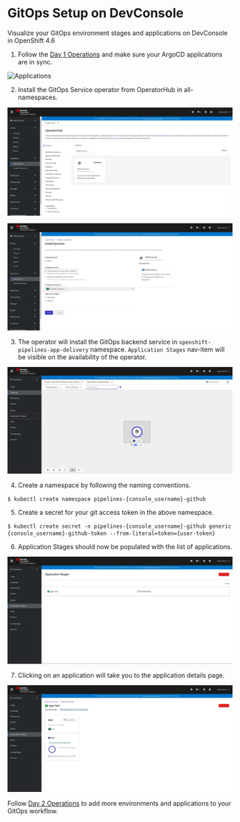 # GitOps Setup on DevConsole

Visualize your GitOps environment stages and applications on DevConsole in OpenShift 4.6


1. Follow the [Day 1 Operations](../journey/day1) and make sure your ArgoCD applications are in sync.

![Applications](../journey/day1/img/ArgoCD_UI.png)

2. Install the GitOps Service operator from OperatorHub in all-namespaces.

![Operator](./img/GitOps_Operator.jpg)

![Installation](./img/GitOps_Installation.jpg)

3. The operator will install the GitOps backend service in `openshift-pipelines-app-delivery` namespace. `Application Stages` nav-item will be visible on the availability of the operator.

![Service](./img/GitOps_Service.jpg)

4. Create a namespace by following the naming conventions.
```shell
$ kubectl create namespace pipelines-{console_username}-github
```
5. Create a secret for your git access token in the above namespace.
```shell
$ kubectl create secret -n pipelines-{console_username}-github generic {console_username}-github-token --from-literal=token={user-token}
```

6. Application Stages should now be populated with the list of applications.

![Application_List](./img/GitOps_Applications.jpg)

7. Clicking on an application will take you to the application details page.

![GitOps_Dashboard](./img/GitOps_Dashboard.jpg)


Follow [Day 2 Operations](../journey/day2) to add more environments and applications to your GitOps workflow.